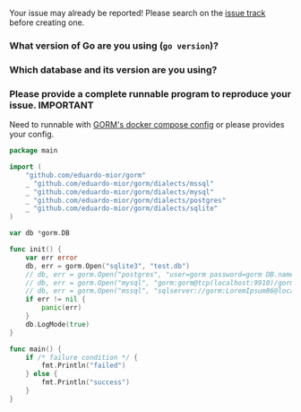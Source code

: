Your issue may already be reported! Please search on the [issue track](https://github.com/eduardo-mior/gorm/issues) before creating one.

### What version of Go are you using (`go version`)?


### Which database and its version are you using?


### Please provide a complete runnable program to reproduce your issue. **IMPORTANT**

Need to runnable with [GORM's docker compose config](https://github.com/eduardo-mior/gorm/blob/master/docker-compose.yml) or please provides your config.

```go
package main

import (
	"github.com/eduardo-mior/gorm"
	_ "github.com/eduardo-mior/gorm/dialects/mssql"
	_ "github.com/eduardo-mior/gorm/dialects/mysql"
	_ "github.com/eduardo-mior/gorm/dialects/postgres"
	_ "github.com/eduardo-mior/gorm/dialects/sqlite"
)

var db *gorm.DB

func init() {
	var err error
	db, err = gorm.Open("sqlite3", "test.db")
	// db, err = gorm.Open("postgres", "user=gorm password=gorm DB.name=gorm port=9920 sslmode=disable")
	// db, err = gorm.Open("mysql", "gorm:gorm@tcp(localhost:9910)/gorm?charset=utf8&parseTime=True")
	// db, err = gorm.Open("mssql", "sqlserver://gorm:LoremIpsum86@localhost:9930?database=gorm")
	if err != nil {
		panic(err)
	}
	db.LogMode(true)
}

func main() {
	if /* failure condition */ {
		fmt.Println("failed")
	} else {
		fmt.Println("success")
	}
}
```
